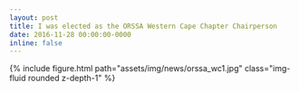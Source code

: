 ```yaml
---
layout: post
title: I was elected as the ORSSA Western Cape Chapter Chairperson
date: 2016-11-28 00:00:00-0000
inline: false
---
```


{% include figure.html path="assets/img/news/orssa_wc1.jpg" class="img-fluid rounded z-depth-1" %}
